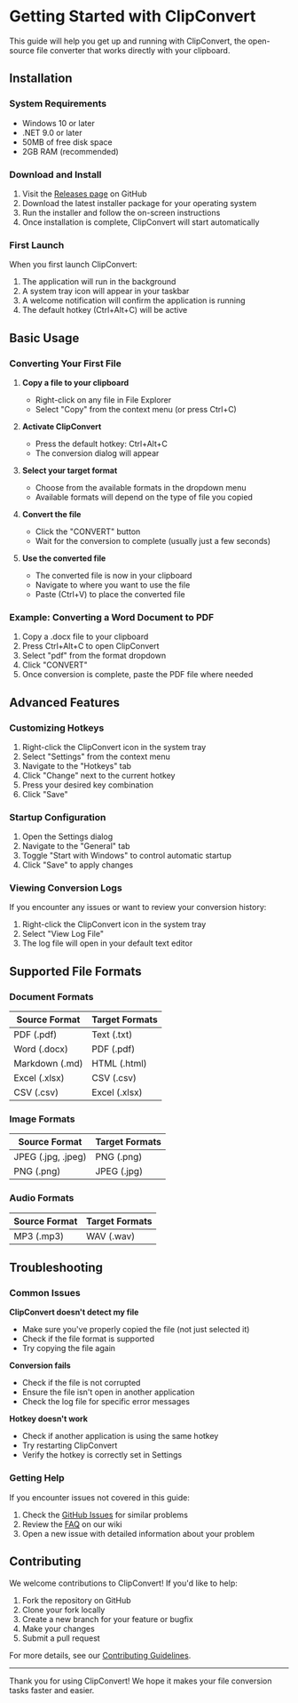 # Getting Started with ClipConvert

This guide will help you get up and running with ClipConvert, the open-source file converter that works directly with your clipboard.

## Installation

### System Requirements

- Windows 10 or later
- .NET 9.0 or later
- 50MB of free disk space
- 2GB RAM (recommended)

### Download and Install

1. Visit the [Releases page](https://github.com/FourTwentyDev/ClipConvert/releases) on GitHub
2. Download the latest installer package for your operating system
3. Run the installer and follow the on-screen instructions
4. Once installation is complete, ClipConvert will start automatically

### First Launch

When you first launch ClipConvert:

1. The application will run in the background
2. A system tray icon will appear in your taskbar
3. A welcome notification will confirm the application is running
4. The default hotkey (Ctrl+Alt+C) will be active

## Basic Usage

### Converting Your First File

1. **Copy a file to your clipboard**
   - Right-click on any file in File Explorer
   - Select "Copy" from the context menu (or press Ctrl+C)

2. **Activate ClipConvert**
   - Press the default hotkey: Ctrl+Alt+C
   - The conversion dialog will appear

3. **Select your target format**
   - Choose from the available formats in the dropdown menu
   - Available formats will depend on the type of file you copied

4. **Convert the file**
   - Click the "CONVERT" button
   - Wait for the conversion to complete (usually just a few seconds)

5. **Use the converted file**
   - The converted file is now in your clipboard
   - Navigate to where you want to use the file
   - Paste (Ctrl+V) to place the converted file

### Example: Converting a Word Document to PDF

1. Copy a .docx file to your clipboard
2. Press Ctrl+Alt+C to open ClipConvert
3. Select "pdf" from the format dropdown
4. Click "CONVERT"
5. Once conversion is complete, paste the PDF file where needed

## Advanced Features

### Customizing Hotkeys

1. Right-click the ClipConvert icon in the system tray
2. Select "Settings" from the context menu
3. Navigate to the "Hotkeys" tab
4. Click "Change" next to the current hotkey
5. Press your desired key combination
6. Click "Save"

### Startup Configuration

1. Open the Settings dialog
2. Navigate to the "General" tab
3. Toggle "Start with Windows" to control automatic startup
4. Click "Save" to apply changes

### Viewing Conversion Logs

If you encounter any issues or want to review your conversion history:

1. Right-click the ClipConvert icon in the system tray
2. Select "View Log File"
3. The log file will open in your default text editor

## Supported File Formats

### Document Formats

| Source Format | Target Formats |
|---------------|----------------|
| PDF (.pdf) | Text (.txt) |
| Word (.docx) | PDF (.pdf) |
| Markdown (.md) | HTML (.html) |
| Excel (.xlsx) | CSV (.csv) |
| CSV (.csv) | Excel (.xlsx) |

### Image Formats

| Source Format | Target Formats |
|---------------|----------------|
| JPEG (.jpg, .jpeg) | PNG (.png) |
| PNG (.png) | JPEG (.jpg) |

### Audio Formats

| Source Format | Target Formats |
|---------------|----------------|
| MP3 (.mp3) | WAV (.wav) |

## Troubleshooting

### Common Issues

**ClipConvert doesn't detect my file**
- Make sure you've properly copied the file (not just selected it)
- Check if the file format is supported
- Try copying the file again

**Conversion fails**
- Check if the file is not corrupted
- Ensure the file isn't open in another application
- Check the log file for specific error messages

**Hotkey doesn't work**
- Check if another application is using the same hotkey
- Try restarting ClipConvert
- Verify the hotkey is correctly set in Settings

### Getting Help

If you encounter issues not covered in this guide:

1. Check the [GitHub Issues](https://github.com/FourTwentyDev/ClipConvert/issues) for similar problems
2. Review the [FAQ](https://github.com/FourTwentyDev/ClipConvert/wiki/FAQ) on our wiki
3. Open a new issue with detailed information about your problem

## Contributing

We welcome contributions to ClipConvert! If you'd like to help:

1. Fork the repository on GitHub
2. Clone your fork locally
3. Create a new branch for your feature or bugfix
4. Make your changes
5. Submit a pull request

For more details, see our [Contributing Guidelines](../CONTRIBUTING.md).

---

Thank you for using ClipConvert! We hope it makes your file conversion tasks faster and easier.
